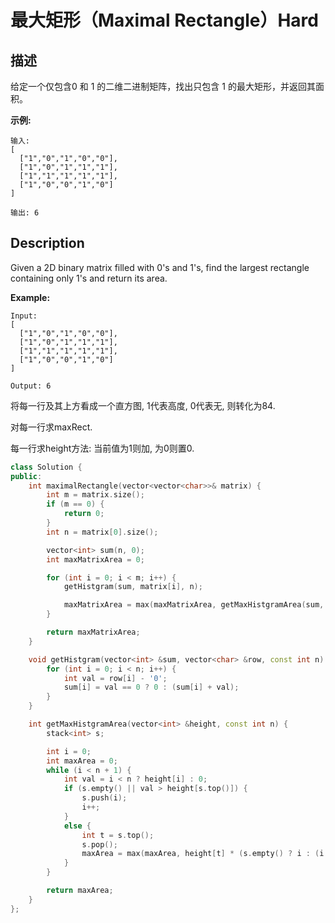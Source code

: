 # 最大矩形（Maximal Rectangle）Hard
## 描述
给定一个仅包含0 和 1 的二维二进制矩阵，找出只包含 1 的最大矩形，并返回其面积。

**示例:**
```
输入:
[
  ["1","0","1","0","0"],
  ["1","0","1","1","1"],
  ["1","1","1","1","1"],
  ["1","0","0","1","0"]
]

输出: 6
```

## Description
Given a 2D binary matrix filled with 0&#39;s and 1&#39;s, find the largest rectangle containing only 1&#39;s and return its area.

**Example:**
```
Input:
[
  ["1","0","1","0","0"],
  ["1","0","1","1","1"],
  ["1","1","1","1","1"],
  ["1","0","0","1","0"]
]

Output: 6
```


将每一行及其上方看成一个直方图, 1代表高度, 0代表无, 则转化为84.

对每一行求maxRect.

每一行求height方法: 当前值为1则加, 为0则置0.

```c++
class Solution {
public:
    int maximalRectangle(vector<vector<char>>& matrix) {
	    int m = matrix.size();
	    if (m == 0) {
	    	return 0;
	    }
	    int n = matrix[0].size();

	    vector<int> sum(n, 0);
	    int maxMatrixArea = 0;

	    for (int i = 0; i < m; i++) {
	    	getHistgram(sum, matrix[i], n);

	    	maxMatrixArea = max(maxMatrixArea, getMaxHistgramArea(sum, n));
	    }

		return maxMatrixArea;	    
	}

	void getHistgram(vector<int> &sum, vector<char> &row, const int n) {
		for (int i = 0; i < n; i++) {
			int val = row[i] - '0';
			sum[i] = val == 0 ? 0 : (sum[i] + val);
		}
	}

	int getMaxHistgramArea(vector<int> &height, const int n) {
		stack<int> s;

		int i = 0;
		int maxArea = 0;
		while (i < n + 1) {
			int val = i < n ? height[i] : 0;
			if (s.empty() || val > height[s.top()]) {
				s.push(i);
				i++;
			}
			else {
				int t = s.top();
				s.pop();
				maxArea = max(maxArea, height[t] * (s.empty() ? i : (i - s.top() - 1)));
			}
		}

		return maxArea;
	}
};
```
